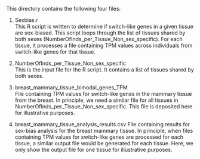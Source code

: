 This directory contains the following four files:

1) Sexbias.r  
 This R script is written to determine if switch-like genes in a given tissue are sex-biased. This script loops through the list of tissues shared by both sexes (NumberOfInds_per_Tissue_Non_sex_specific).
For each tissue, it processes a file containing TPM values across individuals from switch-like genes for that tissue.

2) NumberOfInds_per_Tissue_Non_sex_specific  
 This is the input file for the R script. It contains a list of tissues shared by both sexes.

3) breast_mammary_tissue_bimodal_genes_TPM  
 File containing TPM values for switch-like genes in the mammary tissue from the breast. In principle, we need a similar file for all tissues in NumberOfInds_per_Tissue_Non_sex_specific.
This file is deposited here for illustrative purposes.

4) breast_mammary_tissue_analysis_results.csv
 File containing results for sex-bias analysis for the breast mammary tissue. In principle, when files containing TPM values for switch-like genes are processed for each tissue, a similar output file would be generated for each tissue. Here, we only show the output file for one tissue for illustrative purposes.

